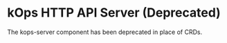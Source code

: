 # kOps HTTP API Server (Deprecated)

The kops-server component has been deprecated in place of CRDs.